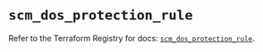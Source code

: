 # `scm_dos_protection_rule`

Refer to the Terraform Registry for docs: [`scm_dos_protection_rule`](https://registry.terraform.io/providers/paloaltonetworks/scm/1.0.2/docs/resources/dos_protection_rule).
